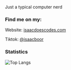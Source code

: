 Just a typical computer nerd

### Find me on my:  

Website: [isaacdoescodes.com](//www.isaacboor.me)
 
Tiktok: [@isaacboor](//tiktok.com/@isaac.boor)

### Statistics

![Top Langs](https://github-readme-stats.vercel.app/api/top-langs/?username=isaacboor&langs_count=8)
